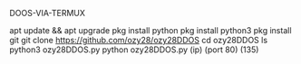 DOOS-VIA-TERMUX

apt update && apt upgrade
pkg install python
pkg install python3
pkg install git
git clone https://github.com/ozy28/ozy28DDOS
cd ozy28DDOS
ls
python3 ozy28DDOS.py
python ozy28DDOS.py (ip) (port 80) (135)

